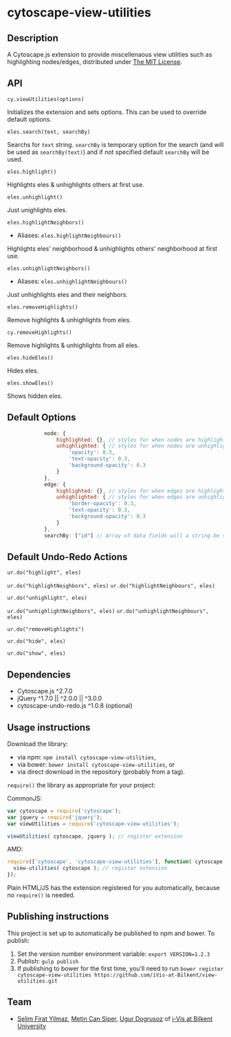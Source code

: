 cytoscape-view-utilities
================================================================================

## Description

A Cytoscape.js extension to provide miscellenaous view utilities such as highlighting nodes/edges, distributed under [The MIT License](https://opensource.org/licenses/MIT).

## API

`cy.viewUtilities(options)`

Initializes the extension and sets options. This can be used to override default options.

`eles.search(text, searchBy)`

Searchs for `text` string. `searchBy` is temporary option for the search (and will be used as `searchBy(text)`) and if not specified default `searchBy` will be used. 

`eles.highlight()`

Highlights eles & unhighlights others at first use.

`eles.unhighlight()`

Just unighlights eles.

`eles.highlightNeighbors()`
* Aliases: `eles.highlightNeighbours()`

Highlights eles' neighborhood & unhighlights others' neighborhood at first use.

`eles.unhighlightNeighbors()`
* Aliases: `eles.unhighlightNeighbours()`

Just unhighlights eles and their neighbors.

`eles.removeHighlights()`

Remove highlights & unhighlights from eles.

`cy.removeHighlights()`

Remove highlights & unhighlights from all eles.

`eles.hideEles()`

Hides eles.

`eles.showEles()`

Shows hidden eles.


## Default Options
```javascript
            node: {
                highlighted: {}, // styles for when nodes are highlighted.
                unhighlighted: { // styles for when nodes are unhighlighted.
                    'opacity': 0.3,
                    'text-opacity': 0.3,
                    'background-opacity': 0.3
                }
            },
            edge: {
                highlighted: {}, // styles for when edges are highlighted.
                unhighlighted: { // styles for when edges are unhighlighted.
                    'border-opacity': 0.3,
                    'text-opacity': 0.3,
                    'background-opacity': 0.3
                }
            },
            searchBy: ["id"] // Array of data fields will a string be searched on or function which executes search.
```


## Default Undo-Redo Actions


`ur.do("highlight", eles)`

`ur.do("highlightNeighbors", eles)`
`ur.do("highlightNeighbours", eles)`

`ur.do("unhighlight", eles)`

`ur.do("unhighlightNeighbors", eles)` 
`ur.do("unhighlightNeighbours", eles)`

`ur.do("removeHighlights")`

`ur.do("hide", eles)`

`ur.do("show", eles)`

## Dependencies

 * Cytoscape.js ^2.7.0
 * jQuery ^1.7.0 || ^2.0.0 || ^3.0.0
 * cytoscape-undo-redo.js ^1.0.8 (optional)


## Usage instructions

Download the library:
 * via npm: `npm install cytoscape-view-utilities`,
 * via bower: `bower install cytoscape-view-utilities`, or
 * via direct download in the repository (probably from a tag).

`require()` the library as appropriate for your project:

CommonJS:
```js
var cytoscape = require('cytoscape');
var jquery = require('jquery');
var viewUtilities = require('cytoscape-view-utilities');

viewUtilities( cytoscape, jquery ); // register extension
```

AMD:
```js
require(['cytoscape', 'cytoscape-view-utilities'], function( cytoscape, view-utilities ){
  view-utilities( cytoscape ); // register extension
});
```

Plain HTML/JS has the extension registered for you automatically, because no `require()` is needed.


## Publishing instructions

This project is set up to automatically be published to npm and bower.  To publish:

1. Set the version number environment variable: `export VERSION=1.2.3`
1. Publish: `gulp publish`
1. If publishing to bower for the first time, you'll need to run `bower register cytoscape-view-utilities https://github.com/iVis-at-Bilkent/view-utilities.git`

## Team

  * [Selim Firat Yilmaz](https://github.com/mrsfy), [Metin Can Siper](https://github.com/metincansiper), [Ugur Dogrusoz](https://github.com/ugurdogrusoz) of [i-Vis at Bilkent University](http://www.cs.bilkent.edu.tr/~ivis)
